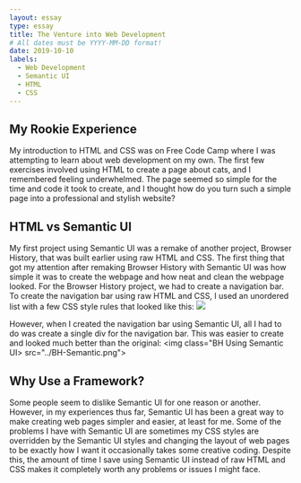 ```yaml
---
layout: essay
type: essay
title: The Venture into Web Development
# All dates must be YYYY-MM-DD format!
date: 2019-10-10
labels:
  - Web Development
  - Semantic UI
  - HTML
  - CSS
---
```


## My Rookie Experience 
My introduction to HTML and CSS was on Free Code Camp where I was attempting to learn about web development on my own. The first few exercises involved using HTML to create a page about cats, and I remembered feeling underwhelmed. The page seemed so simple for the time and code it took to create, and I thought how do you turn such a simple page into a professional and stylish website? 

## HTML vs Semantic UI
My first project using Semantic UI was a remake of another project, Browser History, that was built earlier using raw HTML and CSS. The first thing that got my attention after remaking Browser History with Semantic UI was how simple it was to create the webpage and how neat and clean the webpage looked. For the Browser History project, we had to create a navigation bar. To create the navigation bar using raw HTML and CSS, I used an unordered list with a few CSS style rules that looked like this: 
<img class="BH Using Raw HTML and CSS" src="../BH-Raw-HTML.png">

However, when I created the navigation bar using Semantic UI, all I had to do was create a single div for the navigation bar. This was easier to create and looked much better than the original: 
<img class="BH Using Semantic UI> src="../BH-Semantic.png">

## Why Use a Framework? 
Some people seem to dislike Semantic UI for one reason or another. However, in my experiences thus far, Semantic UI has been a great way to make creating web pages simpler and easier, at least for me. Some of the problems I have with Semantic UI are sometimes my CSS styles are overridden by the Semantic UI styles and changing the layout of web pages to be exactly how I want it occasionally takes some creative coding. Despite this, the amount of time I save using Semantic UI instead of raw HTML and CSS makes it completely worth any problems or issues I might face. 
